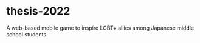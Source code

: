 # thesis-2022
A web-based mobile game to inspire LGBT+ allies among Japanese middle school students.
